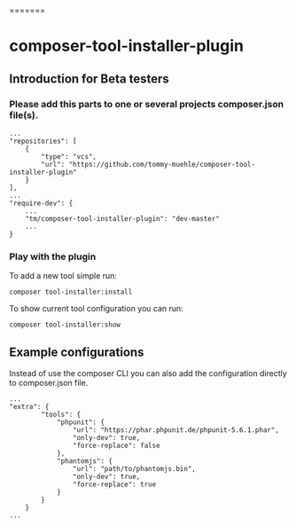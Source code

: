 =======
# composer-tool-installer-plugin

## Introduction for Beta testers

### Please add this parts to one or several projects composer.json file(s).

```
...
"repositories": [
    {
        "type": "vcs",
        "url": "https://github.com/tommy-muehle/composer-tool-installer-plugin"
    }
],
...
"require-dev": {
    ...
    "tm/composer-tool-installer-plugin": "dev-master"
    ...
}
```

### Play with the plugin

To add a new tool simple run:

```
composer tool-installer:install
```

To show current tool configuration you can run:

```
composer tool-installer:show
```

## Example configurations

Instead of use the composer CLI you can also add the configuration directly to composer.json file. 

```
...
"extra": {
        "tools": {
            "phpunit": {
                "url": "https://phar.phpunit.de/phpunit-5.6.1.phar",
                "only-dev": true,
                "force-replace": false
            },
            "phantomjs": {
                "url": "path/to/phantomjs.bin",
                "only-dev": true,
                "force-replace": true
            }
        }
    }
...
```
